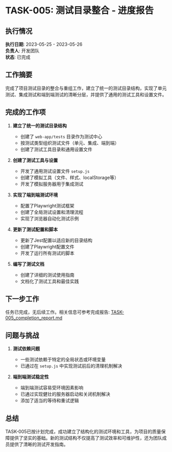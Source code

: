 # TASK-005: 测试目录整合 - 进度报告

<!-- updated for: 项目重构阶段一 - 测试目录整合 -->

## 执行情况

**执行日期**: 2023-05-25 - 2023-05-26  
**负责人**: 开发团队  
**状态**: 已完成  

## 工作摘要

完成了项目测试目录的整合与重组工作，建立了统一的测试目录结构，实现了单元测试、集成测试和端到端测试的清晰分层，并提供了通用的测试工具和设置文件。

## 完成的工作项

1. **建立了统一的测试目录结构**
   - 创建了 `web-app/tests` 目录作为测试中心
   - 按测试类型组织测试文件（单元、集成、端到端）
   - 创建了测试工具目录和通用设置文件

2. **创建了测试工具与设置**
   - 开发了通用测试设置文件 `setup.js`
   - 创建了模拟工具（文件、样式、localStorage等）
   - 开发了模拟服务器用于集成测试

3. **实现了端到端测试环境**
   - 配置了Playwright测试框架
   - 创建了全局测试设置和清理流程
   - 实现了浏览器自动化测试示例

4. **更新了测试配置和脚本**
   - 更新了Jest配置以适应新的目录结构
   - 创建了Playwright配置文件
   - 开发了运行所有测试的脚本

5. **编写了测试文档**
   - 创建了详细的测试使用指南
   - 文档化了测试工具和最佳实践

## 下一步工作

任务已完成，无后续工作。相关信息可参考完成报告: [TASK-005_completion_report.md](../results/TASK-005_completion_report.md)

## 问题与挑战

1. **测试依赖问题**
   - 一些测试依赖于特定的全局状态或环境变量
   - 已通过在 `setup.js` 中实现测试前后的清理机制解决

2. **端到端测试稳定性**
   - 端到端测试容易受环境因素影响
   - 已通过实现健壮的服务器启动和关闭机制解决
   - 添加了适当的等待和重试逻辑

## 总结

TASK-005已按计划完成，成功建立了结构化的测试环境和工具，为项目的质量保障提供了坚实的基础。新的测试结构不仅提高了测试效率和可维护性，还为团队成员提供了清晰的测试开发指南。 